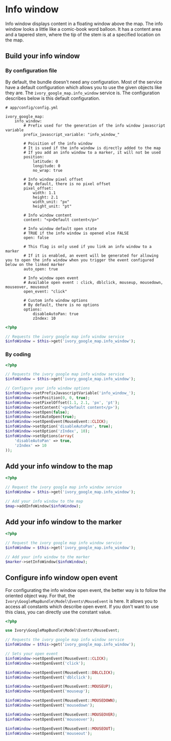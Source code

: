# Info window

Info window displays content in a floating window above the map. 
The info window looks a little like a comic-book word balloon. 
It has a content area and a tapered stem, where the tip of the stem is at a specified location on the map.

## Build your info window

### By configuration file

By default, the bundle doesn't need any configuration. Most of the service have a default configuration which allows you to use the given objects like they are.
The ``ivory_google_map.info_window`` service is. The configuration describes below is this default configuration.

```
# app/config/config.yml

ivory_google_map:
    info_window:
        # Prefix used for the generation of the info window javascript variable
        prefix_javascript_variable: "info_window_"

        # Poisition of the info window
        # It is used if the info window is directly added to the map
        # If you add an info window to a marker, it will not be used
        position:
            latitude: 0
            longitude: 0
            no_wrap: true

        # Info window pixel offset
        # By default, there is no pixel offset
        pixel_offset:
            width: 1.1
            height: 2.1
            width_unit: "px"
            height_unit: "pt"

        # Info window content
        content: "<p>Default content</p>"

        # Info window default open state
        # TRUE if the info window is opened else FALSE
        open: false

        # This flag is only used if you link an info window to a marker
        # If it is enabled, an event will be generated for allowing you to open the info window when you trigger the event configured below on the linked marker
        auto_open: true

        # Info window open event
        # Available open event : click, dblclick, mouseup, mousedown, mouseover, mouseout
        open_event: "click"

        # Custom info window options
        # By default, there is no options
        options:
            disableAutoPan: true
            zIndex: 10
```

``` php
<?php

// Requests the ivory google map info window service
$infoWindow = $this->get('ivory_google_map.info_window');
```

### By coding

``` php
<?php

// Requests the ivory google map info window service
$infoWindow = $this->get('ivory_google_map.info_window');

// Configure your info window options
$infoWindow->setPrefixJavascriptVariable('info_window_');
$infoWindow->setPosition(0, 0, true);
$infoWindow->setPixelOffset(1.1, 2.1, 'px', 'pt');
$infoWindow->setContent('<p>Default content</p>');
$infoWindow->setOpen(false);
$infoWindow->setAutoOpen(true);
$infoWindow->setOpenEvent(MouseEvent::CLICK);
$infoWindow->setOption('disableAutoPan', true);
$infoWindow->setOption('zIndex', 10);
$infoWindow->setOptions(array(
    'disableAutoPan' => true,
    'zIndex' => 10
));
```

## Add your info window to the map

``` php
<?php

// Request the ivory google map info window service
$infoWindow = $this->get('ivory_google_map.info_window');

// Add your info window to the map
$map->addInfoWindow($infoWindow);
```

## Add your info window to the marker

``` php
<?php

// Request the ivory google map info window service
$infoWindow = $this->get('ivory_google_map.info_window');

// Add your info window to the marker
$marker->setInfoWindow($infoWindow);
```

## Configure info window open event

For configurating the info window open event, the better way is to follow the oriented object way. For that, the ``Ivory\GoogleMapBundle\Model\Events\MouseEvent`` is here.
It allows you to access all constants which describe open event. If you don't want to use this class, you can directly use the constant value.

``` php
<?php

use Ivory\GoogleMapBundle\Model\Events\MouseEvent;

// Requests the ivory google map info window service
$infoWindow = $this->get('ivory_google_map.info_window');

// Sets your open event
$infoWindow->setOpenEvent(MouseEvent::CLICK);
$infoWindow->setOpenEvent('click');

$infoWindow->setOpenEvent(MouseEvent::DBLCLICK);
$infoWindow->setOpenEvent('dblclick');

$infoWindow->setOpenEvent(MouseEvent::MOUSEUP);
$infoWindow->setOpenEvent('mouseup');

$infoWindow->setOpenEvent(MouseEvent::MOUSEDOWN);
$infoWindow->setOpenEvent('mousedown');

$infoWindow->setOpenEvent(MouseEvent::MOUSEOVER);
$infoWindow->setOpenEvent('mouseover');

$infoWindow->setOpenEvent(MouseEvent::MOUSEOUT);
$infoWindow->setOpenEvent('mouseout');
```
